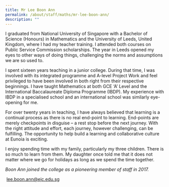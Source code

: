 ```yaml
---
title: Mr Lee Boon Ann
permalink: /about/staff/maths/mr-lee-boon-ann/
description: ""
---
```


I graduated from National University of Singapore with a Bachelor of Science (Honours) in Mathematics and the University of Leeds, United Kingdom, where I had my teacher training. I attended both courses on Public Service Commission scholarships. The year in Leeds opened my eyes to other ways of doing things, challenging the norms and assumptions we are so used to.

I spent sixteen years teaching in a junior college. During that time, I was involved with its integrated programme and A-level Project Work and feel privileged to have been involved in both right from their respective beginnings. I have taught Mathematics at both GCE ‘A’ Level and the International Baccalaureate Diploma Programme (IBDP). My experience with IBDP in a specialised school and an international school was similarly eye-opening for me.

For over twenty years in teaching, I have always believed that learning is a continual process as there is no real end-point to learning. End-points are merely checkpoints in disguise – a rest stop before the next journey. With the right attitude and effort, each journey, however challenging, can be fulfilling. The opportunity to help build a learning and collaborative culture at Eunoia is exciting.

I enjoy spending time with my family, particularly my three children. There is so much to learn from them. My daughter once told me that it does not matter where we go for holidays as long as we spend the time together.

_Boon Ann joined the college as a pioneering member of staff in 2017._

 [lee.boon.ann@ejc.edu.sg](mailto:lee.boon.ann@ejc.edu.sg)